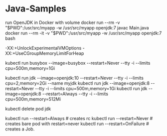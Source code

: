 # Java-Samples

run OpenJDK in Docker with volume
docker run --rm -v "$PWD":/usr/src/myapp -w /usr/src/myapp openjdk:7 javac Main.java
docker run --rm -it -v "$PWD":/usr/src/myapp -w /usr/src/myapp openjdk:7 bash

-XX:+UnlockExperimentalVMOptions -XX:+UseCGroupMemoryLimitForHeap


kubectl run busybox --image=busybox --restart=Never --tty -i  --limits cpu=500m,memory=1Gi


kubectl run jdk --image=openjdk:10 --restart=Never --tty -i --limits cpu=2,memory=2Gi --name myjdk
kubectl run jdk --image=openjdk:8 --restart=Never --tty -i --limits cpu=500m,memory=1Gi
kubectl run jdk --image=openjdk:8 --restart=Always --tty -i --limits cpu=500m,memory=512Mi

kubectl delete pod jdk

kubectl run --restart=Always #  creates rc
kubectl run --restart=Never #  creates bare pod with restart=never
kubectl run --restart=OnFailure # creates a Job.
